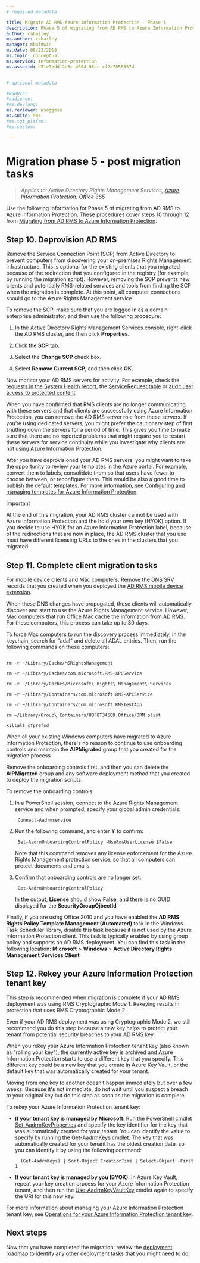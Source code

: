 ```yaml
---
# required metadata

title: Migrate AD RMS-Azure Information Protection - Phase 5
description: Phase 5 of migrating from AD RMS to Azure Information Protection, covering steps 10 through 12 from Migrating from AD RMS to Azure Information Protection.
author: cabailey
ms.author: cabailey
manager: mbaldwin
ms.date: 08/22/2018
ms.topic: conceptual
ms.service: information-protection
ms.assetid: d51e7bdd-2e5c-4304-98cc-cf2e7858557d


# optional metadata

#ROBOTS:
#audience:
#ms.devlang:
ms.reviewer: esaggese
ms.suite: ems
#ms.tgt_pltfrm:
#ms.custom:

---
```


# Migration phase 5 - post migration tasks

>*Applies to: Active Directory Rights Management Services, [Azure Information Protection](https://azure.microsoft.com/pricing/details/information-protection), [Office 365](http://download.microsoft.com/download/E/C/F/ECF42E71-4EC0-48FF-AA00-577AC14D5B5C/Azure_Information_Protection_licensing_datasheet_EN-US.pdf)*


Use the following information for Phase 5 of migrating from AD RMS to Azure Information Protection. These procedures cover steps 10 through 12 from [Migrating from AD RMS to Azure Information Protection](migrate-from-ad-rms-to-azure-rms.md).

## Step 10. Deprovision AD RMS

Remove the Service Connection Point (SCP) from Active Directory to prevent computers from discovering your on-premises Rights Management infrastructure. This is optional for the existing clients that you migrated because of the redirection that you configured in the registry (for example, by running the migration script). However, removing the SCP prevents new clients and potentially RMS-related services and tools from finding the SCP when the migration is complete. At this point, all computer connections should go to the Azure Rights Management service. 

To remove the SCP, make sure that you are logged in as a domain enterprise administrator, and then use the following procedure:

1. In the Active Directory Rights Management Services console, right-click the AD RMS cluster, and then click **Properties**.

2. Click the **SCP** tab.

3. Select the **Change SCP** check box.

4. Select **Remove Current SCP**, and then click **OK**.

Now monitor your AD RMS servers for activity. For example, check the [requests in the System Health report](https://technet.microsoft.com/library/ee221012%28v=ws.10%29.aspx), the [ServiceRequest table](https://technet.microsoft.com/library/dd772686%28v=ws.10%29.aspx) or [audit user access to protected content](https://social.technet.microsoft.com/wiki/contents/articles/3440.ad-rms-frequently-asked-questions-faq.aspx). 

When you have confirmed that RMS clients are no longer communicating with these servers and that clients are successfully using Azure Information Protection, you can remove the AD RMS server role from these servers. If you’re using dedicated servers, you might prefer the cautionary step of first shutting down the servers for a period of time. This gives you time to make sure that there are no reported problems that might require you to restart these servers for service continuity while you investigate why clients are not using Azure Information Protection.

After you have deprovisioned your AD RMS servers, you might want to take the opportunity to review your templates in the Azure portal. For example, convert them to labels, consolidate them so that users have fewer to choose between, or reconfigure them. This would be also a good time to publish the default templates. For more information, see [Configuring and managing templates for Azure Information Protection](./configure-policy-templates.md).

>[!IMPORTANT]
> At the end of this migration, your AD RMS cluster cannot be used with Azure Information Protection and the hold your own key (HYOK) option. If you decide to use HYOK for an Azure Information Protection label, because of the redirections that are now in place, the AD RMS cluster that you use must have different licensing URLs to the ones in the clusters that you migrated.

## Step 11. Complete client migration tasks

For mobile device clients and Mac computers: Remove the DNS SRV records that you created when you deployed the [AD RMS mobile device extension](https://technet.microsoft.com/library/dn673574.aspx).

When these DNS changes have propogated, these clients will automatically discover and start to use the Azure Rights Management service. However, Mac computers that run Office Mac cache the information from AD RMS. For these computers, this process can take up to 30 days. 

To force Mac computers to run the discovery process immediately, in the keychain, search for "adal" and delete all ADAL entries. Then, run the following commands on these computers:

````

rm -r ~/Library/Cache/MSRightsManagement

rm -r ~/Library/Caches/com.microsoft.RMS-XPCService

rm -r ~/Library/Caches/Microsoft\ Rights\ Management\ Services

rm -r ~/Library/Containers/com.microsoft.RMS-XPCService

rm -r ~/Library/Containers/com.microsoft.RMSTestApp

rm ~/Library/Group\ Containers/UBF8T346G9.Office/DRM.plist

killall cfprefsd

````

When all your existing Windows computers have migrated to Azure Information Protection, there's no reason to continue to use onboarding controls and maintain the **AIPMigrated** group that you created for the migration process. 

Remove the onboarding controls first, and then you can delete the **AIPMigrated** group and any software deployment method that you created to deploy the migration scripts.

To remove the onboarding controls:

1. In a PowerShell session, connect to the Azure Rights Management service and when prompted, specify your global admin credentials:

		Connect-Aadrmservice

2. Run the following command, and enter **Y** to confirm:

		Set-AadrmOnboardingControlPolicy -UseRmsUserLicense $False
    
    Note that this command removes any license enforcement for the Azure Rights Management protection service, so that all computers can protect documents and emails.

3. Confirm that onboarding controls are no longer set:

		Get-AadrmOnboardingControlPolicy

    In the output, **License** should show **False**, and there is no GUID displayed for the **SecurityGroupOjbectId**

Finally, if you are using Office 2010 and you have enabled the **AD RMS Rights Policy Template Management (Automated)** task in the Windows Task Scheduler library, disable this task because it is not used by the Azure Information Protection client. This task is typically enabled by using group policy and supports an AD RMS deployment. You can find this task in the following location: **Microsoft** > **Windows** > **Active Directory Rights Management Services Client**

## Step 12. Rekey your Azure Information Protection tenant key

This step is recommended when migration is complete if your AD RMS deployment was using RMS Cryptographic Mode 1. Rekeying results in protection that uses RMS Cryptographic Mode 2. 

Even if your AD RMS deployment was using Cryptographic Mode 2, we still recommend you do this step because a new key helps to protect your tenant from potential security breaches to your AD RMS key.

When you rekey your Azure Information Protection tenant key (also known as "rolling your key"), the currently active key is archived and Azure Information Protection starts to use a different key that you specify. This different key could be a new key that you create in Azure Key Vault, or the default key that was automatically created for your tenant.

Moving from one key to another doesn’t happen immediately but over a few weeks. Because it's not immediate, do not wait until you suspect a breach to your original key but do this step as soon as the migration is complete.

To rekey your Azure Information Protection tenant key:

- **If your tenant key is managed by Microsoft**: Run the PowerShell cmdlet [Set-AadrmKeyProperties](/powershell/module/aadrm/set-aadrmkeyproperties) and specify the key identifier for the key that was automatically created for your tenant. You can identify the value to specify by running the [Get-AadrmKeys](/powershell/module/aadrm/get-aadrmkeys) cmdlet. The key that was automatically created for your tenant has the oldest creation date, so you can identify it by using the following command:
    
    	(Get-AadrmKeys) | Sort-Object CreationTime | Select-Object -First 1

- **If your tenant key is managed by you (BYOK)**: In Azure Key Vault, repeat your key creation process for your Azure Information Protection tenant, and then run the [Use-AadrmKeyVaultKey](/powershell/aadrm/vlatest/use-aadrmkeyvaultkey) cmdlet again to specify the URI for this new key. 

For more information about managing your Azure Information Protection tenant key, see [Operations for your Azure Information Protection tenant key](./operations-tenant-key.md).


## Next steps

Now that you have completed the migration, review the [deployment roadmap](deployment-roadmap.md) to identify any other deployment tasks that you might need to do.

